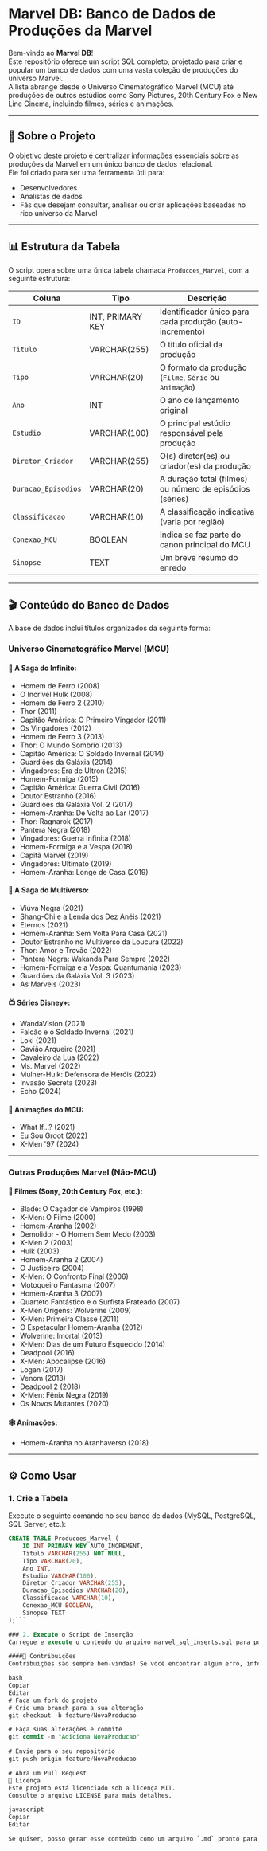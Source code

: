 # Marvel DB: Banco de Dados de Produções da Marvel

Bem-vindo ao **Marvel DB**!  
Este repositório oferece um script SQL completo, projetado para criar e popular um banco de dados com uma vasta coleção de produções do universo Marvel.  
A lista abrange desde o Universo Cinematográfico Marvel (MCU) até produções de outros estúdios como Sony Pictures, 20th Century Fox e New Line Cinema, incluindo filmes, séries e animações.

---

## 📜 Sobre o Projeto

O objetivo deste projeto é centralizar informações essenciais sobre as produções da Marvel em um único banco de dados relacional.  
Ele foi criado para ser uma ferramenta útil para:

- Desenvolvedores  
- Analistas de dados  
- Fãs que desejam consultar, analisar ou criar aplicações baseadas no rico universo da Marvel

---

## 📊 Estrutura da Tabela

O script opera sobre uma única tabela chamada `Producoes_Marvel`, com a seguinte estrutura:

| Coluna              | Tipo               | Descrição                                                       |
|---------------------|--------------------|------------------------------------------------------------------|
| `ID`                | INT, PRIMARY KEY   | Identificador único para cada produção (auto-incremento)         |
| `Titulo`            | VARCHAR(255)       | O título oficial da produção                                     |
| `Tipo`              | VARCHAR(20)        | O formato da produção (`Filme`, `Série` ou `Animação`)           |
| `Ano`               | INT                | O ano de lançamento original                                     |
| `Estudio`           | VARCHAR(100)       | O principal estúdio responsável pela produção                    |
| `Diretor_Criador`   | VARCHAR(255)       | O(s) diretor(es) ou criador(es) da produção                      |
| `Duracao_Episodios` | VARCHAR(20)        | A duração total (filmes) ou número de episódios (séries)         |
| `Classificacao`     | VARCHAR(10)        | A classificação indicativa (varia por região)                   |
| `Conexao_MCU`       | BOOLEAN            | Indica se faz parte do canon principal do MCU                   |
| `Sinopse`           | TEXT               | Um breve resumo do enredo                                        |

---

## 🎬 Conteúdo do Banco de Dados

A base de dados inclui títulos organizados da seguinte forma:

### Universo Cinematográfico Marvel (MCU)

#### 🧪 A Saga do Infinito:

- Homem de Ferro (2008)  
- O Incrível Hulk (2008)  
- Homem de Ferro 2 (2010)  
- Thor (2011)  
- Capitão América: O Primeiro Vingador (2011)  
- Os Vingadores (2012)  
- Homem de Ferro 3 (2013)  
- Thor: O Mundo Sombrio (2013)  
- Capitão América: O Soldado Invernal (2014)  
- Guardiões da Galáxia (2014)  
- Vingadores: Era de Ultron (2015)  
- Homem-Formiga (2015)  
- Capitão América: Guerra Civil (2016)  
- Doutor Estranho (2016)  
- Guardiões da Galáxia Vol. 2 (2017)  
- Homem-Aranha: De Volta ao Lar (2017)  
- Thor: Ragnarok (2017)  
- Pantera Negra (2018)  
- Vingadores: Guerra Infinita (2018)  
- Homem-Formiga e a Vespa (2018)  
- Capitã Marvel (2019)  
- Vingadores: Ultimato (2019)  
- Homem-Aranha: Longe de Casa (2019)  

#### 🌌 A Saga do Multiverso:

- Viúva Negra (2021)  
- Shang-Chi e a Lenda dos Dez Anéis (2021)  
- Eternos (2021)  
- Homem-Aranha: Sem Volta Para Casa (2021)  
- Doutor Estranho no Multiverso da Loucura (2022)  
- Thor: Amor e Trovão (2022)  
- Pantera Negra: Wakanda Para Sempre (2022)  
- Homem-Formiga e a Vespa: Quantumania (2023)  
- Guardiões da Galáxia Vol. 3 (2023)  
- As Marvels (2023)  

#### 📺 Séries Disney+:

- WandaVision (2021)  
- Falcão e o Soldado Invernal (2021)  
- Loki (2021)  
- Gavião Arqueiro (2021)  
- Cavaleiro da Lua (2022)  
- Ms. Marvel (2022)  
- Mulher-Hulk: Defensora de Heróis (2022)  
- Invasão Secreta (2023)  
- Echo (2024)  

#### 🎨 Animações do MCU:

- What If...? (2021)  
- Eu Sou Groot (2022)  
- X-Men '97 (2024)  

---

### Outras Produções Marvel (Não-MCU)

#### 🎥 Filmes (Sony, 20th Century Fox, etc.):

- Blade: O Caçador de Vampiros (1998)  
- X-Men: O Filme (2000)  
- Homem-Aranha (2002)  
- Demolidor - O Homem Sem Medo (2003)  
- X-Men 2 (2003)  
- Hulk (2003)  
- Homem-Aranha 2 (2004)  
- O Justiceiro (2004)  
- X-Men: O Confronto Final (2006)  
- Motoqueiro Fantasma (2007)  
- Homem-Aranha 3 (2007)  
- Quarteto Fantástico e o Surfista Prateado (2007)  
- X-Men Origens: Wolverine (2009)  
- X-Men: Primeira Classe (2011)  
- O Espetacular Homem-Aranha (2012)  
- Wolverine: Imortal (2013)  
- X-Men: Dias de um Futuro Esquecido (2014)  
- Deadpool (2016)  
- X-Men: Apocalipse (2016)  
- Logan (2017)  
- Venom (2018)  
- Deadpool 2 (2018)  
- X-Men: Fênix Negra (2019)  
- Os Novos Mutantes (2020)  

#### 🕸️ Animações:

- Homem-Aranha no Aranhaverso (2018)  

---

## ⚙️ Como Usar

### 1. Crie a Tabela

Execute o seguinte comando no seu banco de dados (MySQL, PostgreSQL, SQL Server, etc.):

```sql
CREATE TABLE Producoes_Marvel (
    ID INT PRIMARY KEY AUTO_INCREMENT,
    Titulo VARCHAR(255) NOT NULL,
    Tipo VARCHAR(20),
    Ano INT,
    Estudio VARCHAR(100),
    Diretor_Criador VARCHAR(255),
    Duracao_Episodios VARCHAR(20),
    Classificacao VARCHAR(10),
    Conexao_MCU BOOLEAN,
    Sinopse TEXT
);```

### 2. Execute o Script de Inserção
Carregue e execute o conteúdo do arquivo marvel_sql_inserts.sql para popular a tabela Producoes_Marvel com todos os registros listados neste repositório.

####🤝 Contribuições
Contribuições são sempre bem-vindas! Se você encontrar algum erro, informação desatualizada ou tiver sugestões para novas produções, siga os passos:

bash
Copiar
Editar
# Faça um fork do projeto
# Crie uma branch para a sua alteração
git checkout -b feature/NovaProducao

# Faça suas alterações e commite
git commit -m "Adiciona NovaProducao"

# Envie para o seu repositório
git push origin feature/NovaProducao

# Abra um Pull Request
📄 Licença
Este projeto está licenciado sob a licença MIT.
Consulte o arquivo LICENSE para mais detalhes.

javascript
Copiar
Editar

Se quiser, posso gerar esse conteúdo como um arquivo `.md` pronto para download. Deseja que eu faça 

